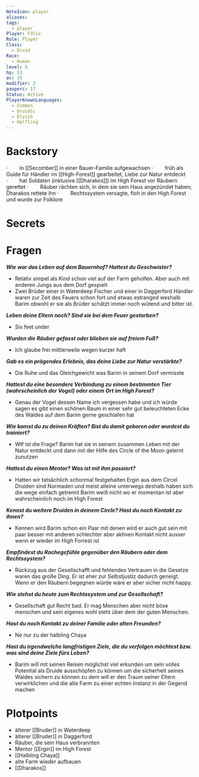 ```yaml
---
NoteIcon: player
aliases: 
tags:
  - player
Player: F3lix
Role: Player
Class:
  - Druid
Race:
  - Human
level: 5
hp: 53
ac: 15
modifier: 2
pasperc: 17
Status: Active
PlayerKnownLanguages:
  - Common
  - Druidic
  - Elvish
  - Halfling
---
```



# Backstory
·        in [[Secomber]] in einer Bauer-Familie aufgewachsen
·        früh als Guide für Händler im [[High-Forest]] gearbeitet, Liebe zur Natur entdeckt
·        hat Soldaten (inklusive [[Dharakos]]) im High Forest vor Räubern gerettet
·        Räuber rächten sich, in dem sie sein Haus angezündet haben; Dharakos rettete ihn
·        Rechtssystem versagte, floh in den High Forest und wurde zur Folklore
# Secrets

# Fragen
***Wie war das Leben auf dem Bauernhof? Hattest du Geschwister?***
- Relativ simpel als Kind schon viel auf der Farm geholfen. Aber auch mit anderen Jungs aus dem Dorf gespielt
- Zwei Brüder einer in Waterdeep Fischer und einer in Daggerford Händler waren zur Zeit des Feuers schon fort und etwas estranged weshalb Barim obwohl er sie als Brüder schätzt immer noch wütend und bitter ist.

***Leben deine Eltern noch? Sind sie bei dem Feuer gestorben?***
- Six feet under

***Wurden die Räuber gefasst oder blieben sie auf freiem Fuß?***
- Ich glaube frei mittlerweile wegen kurzer haft

***Gab es ein prägendes Erlebnis, das deine Liebe zur Natur verstärkte?***
- Die Ruhe und das Gleichgewicht was Barim in seinem Dorf vermisste

***Hattest du eine besondere Verbindung zu einem bestimmten Tier (wahrscheinlich der Vogel) oder einem Ort im High Forest?***
- Genau der Vogel dessen Name ich vergessen habe und ich würde sagen es gibt einen schönen Baum in einer sehr gut beleuchteten Ecke des Waldes auf dem Barim gerne geschlafen hat

***Wie kamst du zu deinen Kräften? Bist du damit geboren oder wurdest du trainiert?***
- Wtf ist die Frage? Barim hat sie in seinem zusammen Leben mit der Natur entdeckt und dann mit der Hilfe des Circle of the Moon gelernt zunutzen

***Hattest du einen Mentor? Was ist mit ihm passiert?***
- Hatten wir tatsächlich schonmal festgehalten Ergin aus dem Circel Druiden sind Normaden und meist alleine unterwegs deshalb haben sich die wege einfach getrennt Barim weiß nicht wo er momentan ist aber wahrscheinlich noch im High Forest

***Kennst du weitere Druiden in deinem Circle? Hast du noch Kontakt zu ihnen?***
- Kennen wird Barim schon ein Paar mit denen wird er auch gut sein mit paar besser mit anderen schlechter aber aktiven Kontakt nicht ausser wenn er wieder im High Forrest ist

***Empfindest du Rachegefühle gegenüber den Räubern oder dem Rechtssystem?***
- Rückzug aus der Gesellschafft und fehlendes Vertrauen in die Gesetze waren das große Ding. Er ist eher zur Selbstjustiz dadurch geneigt. Wenn er den Räubern begegnen würde wäre er aber sicher nicht happy.

***Wie stehst du heute zum Rechtssystem und zur Gesellschaft?***
- Gesellschaft gut Recht bad. Er mag Menschen aber nicht böse menschen und sein eigenes wohl steht über dem der guten Menschen.

***Hast du noch Kontakt zu deiner Familie oder alten Freunden?***
- Ne nur zu der halbling Chaya

***Hast du irgendwelche langfristigen Ziele, die du verfolgen möchtest bzw. was sind deine Ziele fürs Leben?***
- Barim will mit seinen Reisen möglichst viel erkunden um sein volles Potential als Druide ausschöpfen zu können um die sicherheit seines Waldes sichern zu können zu dem will er den Traum seiner Eltern verwirklichen und die alte Farm zu einer echten Instanz in der Gegend machen
# Plotpoints
- älterer [[Bruder]] in Waterdeep
- älterer [[Bruder]] in Daggerford
- Räuber, die sein Haus verbrannten
- Mentor [[Ergin]] im High Forest
- [[Halbling Chaya]]
- alte Farm wieder aufbauen
- [[Dharakos]]



